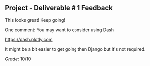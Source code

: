 ## Project - Deliverable \# 1 Feedback 

This looks great! Keep going! 

One comment: You may want to consider using Dash

https://dash.plotly.com 

It might be a bit easier to get going then Django but it's not required. 

*Grade*: 10/10 
